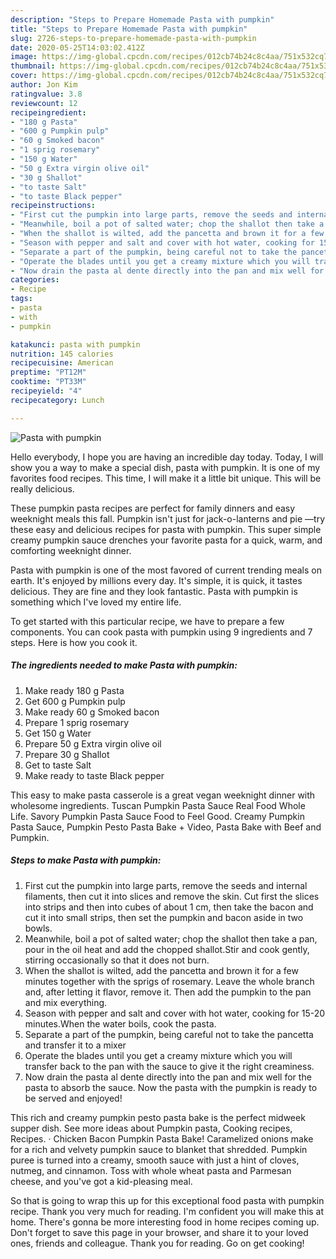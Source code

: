 ```yaml
---
description: "Steps to Prepare Homemade Pasta with pumpkin"
title: "Steps to Prepare Homemade Pasta with pumpkin"
slug: 2726-steps-to-prepare-homemade-pasta-with-pumpkin
date: 2020-05-25T14:03:02.412Z
image: https://img-global.cpcdn.com/recipes/012cb74b24c8c4aa/751x532cq70/pasta-with-pumpkin-recipe-main-photo.jpg
thumbnail: https://img-global.cpcdn.com/recipes/012cb74b24c8c4aa/751x532cq70/pasta-with-pumpkin-recipe-main-photo.jpg
cover: https://img-global.cpcdn.com/recipes/012cb74b24c8c4aa/751x532cq70/pasta-with-pumpkin-recipe-main-photo.jpg
author: Jon Kim
ratingvalue: 3.8
reviewcount: 12
recipeingredient:
- "180 g Pasta"
- "600 g Pumpkin pulp"
- "60 g Smoked bacon"
- "1 sprig rosemary"
- "150 g Water"
- "50 g Extra virgin olive oil"
- "30 g Shallot"
- "to taste Salt"
- "to taste Black pepper"
recipeinstructions:
- "First cut the pumpkin into large parts, remove the seeds and internal filaments, then cut it into slices and remove the skin. Cut first the slices into strips and then into cubes of about 1 cm, then take the bacon and cut it into small strips, then set the pumpkin and bacon aside in two bowls."
- "Meanwhile, boil a pot of salted water; chop the shallot then take a pan, pour in the oil heat and add the chopped shallot.Stir and cook gently, stirring occasionally so that it does not burn."
- "When the shallot is wilted, add the pancetta and brown it for a few minutes together with the sprigs of rosemary. Leave the whole branch and, after letting it flavor, remove it. Then add the pumpkin to the pan and mix everything."
- "Season with pepper and salt and cover with hot water, cooking for 15-20 minutes.When the water boils, cook the pasta."
- "Separate a part of the pumpkin, being careful not to take the pancetta and transfer it to a mixer"
- "Operate the blades until you get a creamy mixture which you will transfer back to the pan with the sauce to give it the right creaminess."
- "Now drain the pasta al dente directly into the pan and mix well for the pasta to absorb the sauce. Now the pasta with the pumpkin is ready to be served and enjoyed!"
categories:
- Recipe
tags:
- pasta
- with
- pumpkin

katakunci: pasta with pumpkin 
nutrition: 145 calories
recipecuisine: American
preptime: "PT12M"
cooktime: "PT33M"
recipeyield: "4"
recipecategory: Lunch

---
```



![Pasta with pumpkin](https://img-global.cpcdn.com/recipes/012cb74b24c8c4aa/751x532cq70/pasta-with-pumpkin-recipe-main-photo.jpg)

Hello everybody, I hope you are having an incredible day today. Today, I will show you a way to make a special dish, pasta with pumpkin. It is one of my favorites food recipes. This time, I will make it a little bit unique. This will be really delicious.

These pumpkin pasta recipes are perfect for family dinners and easy weeknight meals this fall. Pumpkin isn&#39;t just for jack-o-lanterns and pie —try these easy and delicious recipes for pasta with pumpkin. This super simple creamy pumpkin sauce drenches your favorite pasta for a quick, warm, and comforting weeknight dinner.

Pasta with pumpkin is one of the most favored of current trending meals on earth. It's enjoyed by millions every day. It's simple, it is quick, it tastes delicious. They are fine and they look fantastic. Pasta with pumpkin is something which I've loved my entire life.


To get started with this particular recipe, we have to prepare a few components. You can cook pasta with pumpkin using 9 ingredients and 7 steps. Here is how you cook it.

<!--inarticleads1-->

##### The ingredients needed to make Pasta with pumpkin:

1. Make ready 180 g Pasta
1. Get 600 g Pumpkin pulp
1. Make ready 60 g Smoked bacon
1. Prepare 1 sprig rosemary
1. Get 150 g Water
1. Prepare 50 g Extra virgin olive oil
1. Prepare 30 g Shallot
1. Get to taste Salt
1. Make ready to taste Black pepper


This easy to make pasta casserole is a great vegan weeknight dinner with wholesome ingredients. Tuscan Pumpkin Pasta Sauce Real Food Whole Life. Savory Pumpkin Pasta Sauce Food to Feel Good. Creamy Pumpkin Pasta Sauce, Pumpkin Pesto Pasta Bake + Video, Pasta Bake with Beef and Pumpkin. 

<!--inarticleads2-->

##### Steps to make Pasta with pumpkin:

1. First cut the pumpkin into large parts, remove the seeds and internal filaments, then cut it into slices and remove the skin. Cut first the slices into strips and then into cubes of about 1 cm, then take the bacon and cut it into small strips, then set the pumpkin and bacon aside in two bowls.
1. Meanwhile, boil a pot of salted water; chop the shallot then take a pan, pour in the oil heat and add the chopped shallot.Stir and cook gently, stirring occasionally so that it does not burn.
1. When the shallot is wilted, add the pancetta and brown it for a few minutes together with the sprigs of rosemary. Leave the whole branch and, after letting it flavor, remove it. Then add the pumpkin to the pan and mix everything.
1. Season with pepper and salt and cover with hot water, cooking for 15-20 minutes.When the water boils, cook the pasta.
1. Separate a part of the pumpkin, being careful not to take the pancetta and transfer it to a mixer
1. Operate the blades until you get a creamy mixture which you will transfer back to the pan with the sauce to give it the right creaminess.
1. Now drain the pasta al dente directly into the pan and mix well for the pasta to absorb the sauce. Now the pasta with the pumpkin is ready to be served and enjoyed!


This rich and creamy pumpkin pesto pasta bake is the perfect midweek supper dish. See more ideas about Pumpkin pasta, Cooking recipes, Recipes. · Chicken Bacon Pumpkin Pasta Bake! Caramelized onions make for a rich and velvety pumpkin sauce to blanket that shredded. Pumpkin puree is turned into a creamy, smooth sauce with just a hint of cloves, nutmeg, and cinnamon. Toss with whole wheat pasta and Parmesan cheese, and you&#39;ve got a kid-pleasing meal. 

So that is going to wrap this up for this exceptional food pasta with pumpkin recipe. Thank you very much for reading. I'm confident you will make this at home. There's gonna be more interesting food in home recipes coming up. Don't forget to save this page in your browser, and share it to your loved ones, friends and colleague. Thank you for reading. Go on get cooking!
